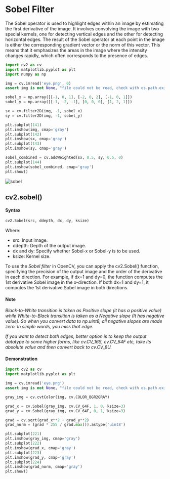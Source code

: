 # Sobel Filter

The Sobel operator is used to highlight edges within an image by estimating the first derivative of the image. It involves convolving the image with two special kernels, one for detecting vertical edges and the other for detecting horizontal edges. The result of the Sobel operator at each point in the image is either the corresponding gradient vector or the norm of this vector. This means that it emphasizes the areas in the image where the intensity changes rapidly, which often corresponds to the presence of edges.

```python
import cv2 as cv
import matplotlib.pyplot as plt
import numpy as np

img = cv.imread('eye.png', 0)
assert img is not None, "file could not be read, check with os.path.exists()"

sobel_x = np.array([[-1, 0, 1], [-2, 0, 2], [-1, 0, 1]])
sobel_y = np.array([[-1, -2, -1], [0, 0, 0], [1, 2, 1]])

sx = cv.filter2D(img, -1, sobel_x)
sy = cv.filter2D(img, -1, sobel_y)

plt.subplot(141)
plt.imshow(img, cmap='gray')
plt.subplot(142)
plt.imshow(sx, cmap='gray')
plt.subplot(143)
plt.imshow(sy, cmap='gray')

sobel_combined = cv.addWeighted(sx, 0.5, sy, 0.5, 0)
plt.subplot(144)
plt.imshow(sobel_combined, cmap='gray')
plt.show()

```

![sobel](https://github.com/ToheedAsghar/Practice_CV/assets/121859513/a5bf698e-f65b-4c33-b282-6b887222c280)

## cv2.sobel()

#### Syntax

```python
cv2.Sobel(src, ddepth, dx, dy, ksize)
```
Where:

- src: Input image.
- ddepth: Depth of the output image.
- dx and dy: Specify whether Sobel-x or Sobel-y is to be used.
- ksize: Kernel size.

To use the *Sobel filter* in OpenCV, you can apply the cv2.Sobel() function, specifying the precision of the output image and the order of the derivative in each direction. For example, if dx=1 and dy=0, the function computes the 1st derivative Sobel image in the x-direction. If both dx=1 and dy=1, it computes the 1st derivative Sobel image in both directions.

#### Note

*Black-to-White transition is taken as Positive slope (it has a positive value) while White-to-Black transition is taken as a Negative slope (It has negative value). So when you convert data to np.uint8, all negative slopes are made zero. In simple words, you miss that edge.*

*If you want to detect both edges, better option is to keep the output datatype to some higher forms, like cv.CV_16S, cv.CV_64F etc, take its absolute value and then convert back to cv.CV_8U.*

#### Demonstration

```python
import cv2 as cv
import matplotlib.pyplot as plt

img = cv.imread('eye.png')
assert img is not None, "file could not be read, check with os.path.exists()"

gray_img = cv.cvtColor(img, cv.COLOR_BGR2GRAY)

grad_x = cv.Sobel(gray_img, cv.CV_64F, 1, 0, ksize=3)
grad_y = cv.Sobel(gray_img, cv.CV_64F, 0, 1, ksize=3)

grad = cv.sqrt(grad_x**2 + grad_y**2)
grad_norm = (grad * 255 / grad.max()).astype('uint8')

plt.subplot(221)
plt.imshow(gray_img, cmap='gray')
plt.subplot(222)
plt.imshow(grad_x, cmap='gray')
plt.subplot(223)
plt.imshow(grad_y, cmap='gray')
plt.subplot(224)
plt.imshow(grad_norm, cmap='gray')
plt.show()
```
